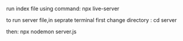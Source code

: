run index file using command: npx live-server

to run server file,in seprate terminal first change directory : cd server

then: npx nodemon server.js
